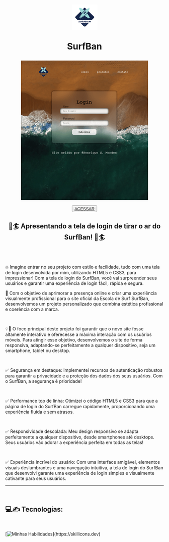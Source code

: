 
<h1 align='center'> <img src='midia/Untitled_logo_3_free-file-removebg-preview-transformed.png'>
<p>SurfBan</p></h1>


<p align='center'><img src='midia/print_tela-transformed.png' ></p>

<p align='center'><button ><a href='https://henriquescloud.github.io/LOGIN-PAGE/index.html' > ACESSAR </a></button></p>




<div align='left'>
<h2 align='center'>🌊🏄 Apresentando a tela de login de tirar o ar do SurfBan! 🌊🏄</h2><br><br>

<p>🔥 Imagine entrar no seu projeto com estilo e facilidade, tudo com uma tela de login desenvolvida por mim, utilizando HTML5 e CSS3, para impressionar! Com a tela de login do SurfBan, você vai surpreender seus usuários e garantir uma experiência de login fácil, rápida e segura.</p>

<p>🎯 Com o objetivo de aprimorar a presença online e criar uma experiência visualmente profissional para o site oficial da Escola de Surf SurfBan, desenvolvemos um projeto personalizado que combina estética profissional e coerência com a marca.</p><br>

<p>💡🚀 O foco principal deste projeto foi garantir que o novo site fosse altamente interativo e oferecesse a máxima interação com os usuários móveis. Para atingir esse objetivo, desenvolvemos o site de forma responsiva, adaptando-se perfeitamente a qualquer dispositivo, seja um smartphone, tablet ou desktop.</p><br>

<p>
    ✅ Segurança em destaque:
    Implementei recursos de autenticação robustos para garantir a privacidade e a proteção dos dados dos seus usuários. Com o SurfBan, a segurança é prioridade!
</p><br>

<p>
    ✅ Performance top de linha:
    Otimizei o código HTML5 e CSS3 para que a página de login do SurfBan carregue rapidamente, proporcionando uma experiência fluida e sem atrasos.
</p><br>

<p>
    ✅ Responsividade descolada:
    Meu design responsivo se adapta perfeitamente a qualquer dispositivo, desde smartphones até desktops. Seus usuários vão adorar a experiência perfeita em todas as telas!
</p><br>

<p>
    ✅ Experiência incrível do usuário:
    Com uma interface amigável, elementos visuais deslumbrantes e uma navegação intuitiva, a tela de login do SurfBan que desenvolvi garante uma experiência de login simples e visualmente cativante para seus usuários.
</p>
<hr><br>

<h2>
    💻✍️ Tecnologias:
</h2>
<br>

[![Minhas Habilidades](https://skillicons.dev/icons?i=html,css,)](https://skillicons.dev)
